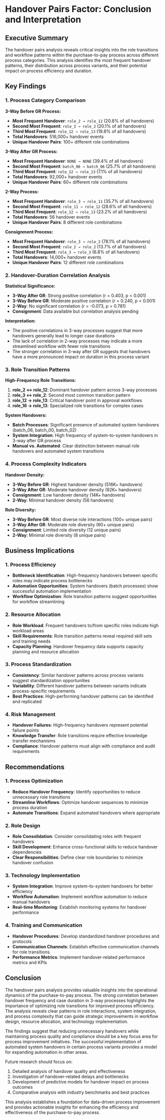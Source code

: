 # Handover Pairs Factor: Conclusion and Interpretation

## Executive Summary

The handover pairs analysis reveals critical insights into the role transitions and workflow patterns within the purchase-to-pay process across different process categories. This analysis identifies the most frequent handover patterns, their distribution across process variants, and their potential impact on process efficiency and duration.

## Key Findings

### 1. Process Category Comparison

**3-Way Before GR Process:**
- **Most Frequent Handover**: `role_2 → role_12` (20.8% of all handovers)
- **Second Most Frequent**: `role_3 → role_2` (20.1% of all handovers)
- **Third Most Frequent**: `role_12 → role_13` (19.8% of all handovers)
- **Total Handovers**: 516,000+ handover events
- **Unique Handover Pairs**: 100+ different role combinations

**3-Way After GR Process:**
- **Most Frequent Handover**: `NONE → NONE` (39.4% of all handovers)
- **Second Most Frequent**: `batch_06 → batch_06` (25.7% of all handovers)
- **Third Most Frequent**: `role_12 → role_13` (7.1% of all handovers)
- **Total Handovers**: 92,000+ handover events
- **Unique Handover Pairs**: 60+ different role combinations

**2-Way Process:**
- **Most Frequent Handover**: `role_3 → role_11` (35.7% of all handovers)
- **Second Most Frequent**: `role_11 → role_12` (28.6% of all handovers)
- **Third Most Frequent**: `role_12 → role_13` (23.2% of all handovers)
- **Total Handovers**: 56 handover events
- **Unique Handover Pairs**: 8 different role combinations

**Consignment Process:**
- **Most Frequent Handover**: `role_3 → role_2` (78.1% of all handovers)
- **Second Most Frequent**: `role_2 → role_2` (13.7% of all handovers)
- **Third Most Frequent**: `role_3 → role_3` (6.8% of all handovers)
- **Total Handovers**: 14,000+ handover events
- **Unique Handover Pairs**: 12 different role combinations

### 2. Handover-Duration Correlation Analysis

**Statistical Significance:**
- **3-Way After GR**: Strong positive correlation (r = 0.403, p < 0.001)
- **3-Way Before GR**: Moderate positive correlation (r = 0.240, p < 0.001)
- **2-Way**: No significant correlation (r = -0.073, p = 0.781)
- **Consignment**: Data available but correlation analysis pending

**Interpretation:**
- The positive correlations in 3-way processes suggest that more handovers generally lead to longer case durations
- The lack of correlation in 2-way processes may indicate a more streamlined workflow with fewer role transitions
- The stronger correlation in 3-way after GR suggests that handovers have a more pronounced impact on duration in this process variant

### 3. Role Transition Patterns

**High-Frequency Role Transitions:**
1. **role_2 ↔ role_12**: Dominant handover pattern across 3-way processes
2. **role_3 ↔ role_2**: Second most common transition pattern
3. **role_12 → role_13**: Critical handover point in approval workflows
4. **role_16 → role_13**: Specialized role transitions for complex cases

**System Handovers:**
- **Batch Processes**: Significant presence of automated system handovers (batch_06, batch_00, batch_02)
- **System Integration**: High frequency of system-to-system handovers in 3-way after GR process
- **Manual vs. Automated**: Clear distinction between manual role handovers and automated system transitions

### 4. Process Complexity Indicators

**Handover Density:**
- **3-Way Before GR**: Highest handover density (516K+ handovers)
- **3-Way After GR**: Moderate handover density (92K+ handovers)
- **Consignment**: Low handover density (14K+ handovers)
- **2-Way**: Minimal handover density (56 handovers)

**Role Diversity:**
- **3-Way Before GR**: Most diverse role interactions (100+ unique pairs)
- **3-Way After GR**: Moderate role diversity (60+ unique pairs)
- **Consignment**: Limited role diversity (12 unique pairs)
- **2-Way**: Minimal role diversity (8 unique pairs)

## Business Implications

### 1. Process Efficiency
- **Bottleneck Identification**: High-frequency handovers between specific roles may indicate process bottlenecks
- **Automation Opportunities**: System handovers (batch processes) show successful automation implementation
- **Workflow Optimization**: Role transition patterns suggest opportunities for workflow streamlining

### 2. Resource Allocation
- **Role Workload**: Frequent handovers to/from specific roles indicate high workload areas
- **Skill Requirements**: Role transition patterns reveal required skill sets and training needs
- **Capacity Planning**: Handover frequency data supports capacity planning and resource allocation

### 3. Process Standardization
- **Consistency**: Similar handover patterns across process variants suggest standardization opportunities
- **Variability**: Different handover patterns between variants indicate process-specific requirements
- **Best Practices**: High-performing handover patterns can be identified and replicated

### 4. Risk Management
- **Handover Failures**: High-frequency handovers represent potential failure points
- **Knowledge Transfer**: Role transitions require effective knowledge transfer mechanisms
- **Compliance**: Handover patterns must align with compliance and audit requirements

## Recommendations

### 1. Process Optimization
- **Reduce Handover Frequency**: Identify opportunities to reduce unnecessary role transitions
- **Streamline Workflows**: Optimize handover sequences to minimize process duration
- **Automate Transitions**: Expand automated handovers where appropriate

### 2. Role Design
- **Role Consolidation**: Consider consolidating roles with frequent handovers
- **Skill Development**: Enhance cross-functional skills to reduce handover dependencies
- **Clear Responsibilities**: Define clear role boundaries to minimize handover confusion

### 3. Technology Implementation
- **System Integration**: Improve system-to-system handovers for better efficiency
- **Workflow Automation**: Implement workflow automation to reduce manual handovers
- **Real-time Monitoring**: Establish monitoring systems for handover performance

### 4. Training and Communication
- **Handover Procedures**: Develop standardized handover procedures and protocols
- **Communication Channels**: Establish effective communication channels for role transitions
- **Performance Metrics**: Implement handover-related performance metrics and KPIs

## Conclusion

The handover pairs analysis provides valuable insights into the operational dynamics of the purchase-to-pay process. The strong correlation between handover frequency and case duration in 3-way processes highlights the importance of optimizing role transitions for improved process efficiency. The analysis reveals clear patterns in role interactions, system integration, and process complexity that can guide strategic improvements in workflow design, resource allocation, and technology implementation.

The findings suggest that reducing unnecessary handovers while maintaining process quality and compliance should be a key focus area for process improvement initiatives. The successful implementation of automated system handovers in certain process variants provides a model for expanding automation in other areas.

Future research should focus on:
1. Detailed analysis of handover quality and effectiveness
2. Investigation of handover-related delays and bottlenecks
3. Development of predictive models for handover impact on process outcomes
4. Comparative analysis with industry benchmarks and best practices

This analysis establishes a foundation for data-driven process improvement and provides actionable insights for enhancing the efficiency and effectiveness of the purchase-to-pay process. 